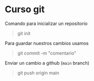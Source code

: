 # Curso git

Comando para inicializar un repositorio <br>
> git init

Para guardar nuestros cambios usamos
> git commit -m "comentario"

Enviar un cambio a github (`main` branch)
> git push origin main